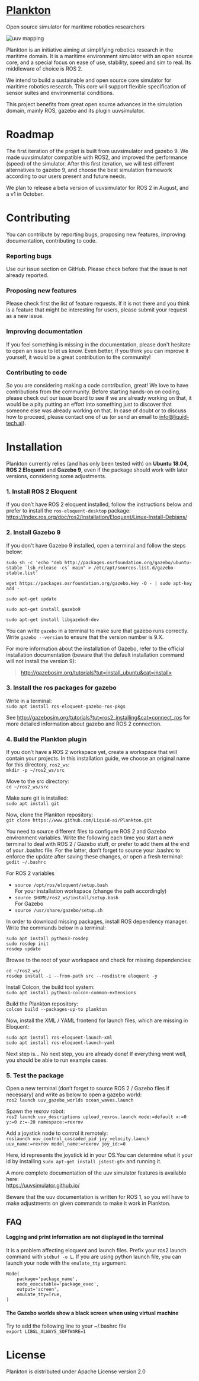 # [Plankton](https://www.liquid-tech.ai/)
Open source simulator for maritime robotics researchers

![uuv mapping](./uuv_mapping.png)

Plankton is an initiative aiming at simplifying robotics research in the maritime domain. 
It is a maritime environment simulator with an open source core, and a special focus on ease of use, stability, speed and sim to real. Its middleware of choice is ROS 2.

We intend to build a sustainable and open source core simulator for maritime robotics research. This core will support flexible specification of sensor suites and environmental conditions.

This project benefits from great open source advances in the simulation domain, mainly ROS, gazebo and its plugin uuvsimulator.

# Roadmap #
The first iteration of the projet is built from uuvsimulator and gazebo 9. We made uuvsimulator compatible with ROS2, and improved the performance (speed) of the simulator. After this first iteration, we will test different alternatives to gazebo 9, and choose the best simulation framework according to our users present and future needs.

We plan to release a beta version of uuvsimulator for ROS 2 in August, and a v1 in October.

# Contributing #
You can contribute by reporting bugs, proposing new features, improving documentation, contributing to code.
### Reporting bugs ###
Use our issue section on GitHub. Please check before that the issue is not already reported.
### Proposing new features ###
Please check first the list of feature requests. If it is not there and you think is a feature that might be interesting for users, please submit your request as a new issue.
### Improving documentation ###
If you feel something is missing in the documentation, please don't hesitate to open an issue to let us know. Even better, if you think you can improve it yourself, it would be a great contribution to the community!
### Contributing to code ###
So you are considering making a code contribution, great! We love to have contributions from the community.
Before starting hands-on on coding, please check out our issue board to see if we are already working on that, it would be a pity putting an effort into something just to discover that someone else was already working on that. In case of doubt or to discuss how to proceed, please contact one of us (or send an email to info@liquid-tech.ai).

# Installation #
Plankton currently relies (and has only been tested with) on **Ubuntu 18.04**, **ROS 2 Eloquent** and **Gazebo 9**, even if the package should work with later versions, considering some adjustments.

### 1. Install ROS 2 Eloquent 

If you don’t have ROS 2 eloquent installed, follow the instructions below and prefer to install the `ros-eloquent-desktop` package:
<https://index.ros.org/doc/ros2/Installation/Eloquent/Linux-Install-Debians/>

### 2. Install Gazebo 9

If you don't have Gazebo 9 installed, open a terminal and follow the steps below:

```
sudo sh -c 'echo "deb http://packages.osrfoundation.org/gazebo/ubuntu-stable `lsb_release -cs` main" > /etc/apt/sources.list.d/gazebo-stable.list'
```

`wget https://packages.osrfoundation.org/gazebo.key -O - | sudo apt-key add - `

`sudo apt-get update`

`sudo apt-get install gazebo9`

`sudo apt-get install libgazebo9-dev`

You can write `gazebo` in a terminal to make sure that gazebo runs correctly. Write `gazebo --version` to ensure that the version number is 9.X.

For more information about the installation of Gazebo, refer to the official installation documentation (beware that the default installation command will not install the version 9): 
>http://gazebosim.org/tutorials?tut=install_ubuntu&cat=install>

### 3. Install the ros packages for gazebo

Write in a terminal:  
`sudo apt install ros-eloquent-gazebo-ros-pkgs`

See <http://gazebosim.org/tutorials?tut=ros2_installing&cat=connect_ros> for more detailed information about gazebo and ROS 2 connection.

### 4. Build the Plankton plugin

If you don’t have a ROS 2 workspace yet, create a workspace that will contain your projects. In this installation guide, we choose an original name for this directory, `ros2_ws`:  
`mkdir -p ~/ros2_ws/src`

Move to the src directory:  
`cd ~/ros2_ws/src`

Make sure git is installed:  
`sudo apt install git`

Now, clone the Plankton repository:  
`git clone https://www.github.com/Liquid-ai/Plankton.git`

You need to source different files to configure ROS 2 and Gazebo environment variables. Write the following each time you start a new terminal to deal with ROS 2 / Gazebo stuff, or prefer to add them at the end of your .bashrc file. For the latter, don’t forget to source your .bashrc to enforce the update after saving these changes, or open a fresh terminal:  
`gedit ~/.bashrc`

For ROS 2 variables  
   - `source /opt/ros/eloquent/setup.bash`  
For your installation workspace (change the path accordingly)  
   - `source $HOME/ros2_ws/install/setup.bash`  
For Gazebo   
   - `source /usr/share/gazebo/setup.sh`

In order to download missing packages, install ROS dependency manager. Write the commands below in a terminal:  
```
sudo apt install python3-rosdep
sudo rosdep init
rosdep update
```

Browse to the root of your workspace and check for missing dependencies:  
```
cd ~/ros2_ws/
rosdep install -i --from-path src --rosdistro eloquent -y
```

Install Colcon, the build tool system:  
`sudo apt install python3-colcon-common-extensions`

Build the Plankton repository:  
`colcon build --packages-up-to plankton`

Now, install the XML / YAML frontend for launch files, which are missing in Eloquent:  
```
sudo apt install ros-eloquent-launch-xml    
sudo apt install ros-eloquent-launch-yaml
```

Next step is… No next step, you are already done!
If everything went well, you should be able to run example cases.

### 5. Test the package

Open a new terminal (don’t forget to source ROS 2 / Gazebo files if necessary) and write as below to open a gazebo world:  
`ros2 launch uuv_gazebo_worlds ocean_waves.launch`

Spawn the rexrov robot:  
`ros2 launch uuv_descriptions upload_rexrov.launch mode:=default x:=0 y:=0 z:=-20 namespace:=rexrov`

Add a joystick node to control it remotely:  
`roslaunch uuv_control_cascaded_pid joy_velocity.launch uuv_name:=rexrov model_name:=rexrov joy_id:=0`

Here, id represents the joystick id in your OS.You can determine what it your id by installing `sudo apt-get install jstest-gtk` and running it.

A more complete documentation of the uuv simulator features is available here:  
<https://uuvsimulator.github.io/>

Beware that the uuv documentation is written for ROS 1, so you will have to make adjustments on given commands to make it work in Plankton.

## FAQ

#### Logging and print information are not displayed in the terminal  
It is a problem affecting eloquent and launch files. Prefix your ros2 launch command with `stdbuf -o L`. If you are using python launch file, you can launch your node with the `emulate_tty` argument:    
```
Node(
    package='package_name',
    node_executable='package_exec',
    output='screen',
    emulate_tty=True,
)
```

#### The Gazebo worlds show a black screen when using virtual machine
Try to add the following line to your ~/.bashrc file     
`export LIBGL_ALWAYS_SOFTWARE=1`

# License #
Plankton is distributed under Apache License version 2.0 

